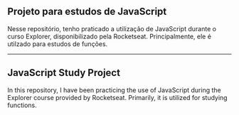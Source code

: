 ## Projeto para estudos de JavaScript
Nesse repositório, tenho praticado a utilização de JavaScript durante o curso Explorer, disponibilizado pela Rocketseat. Principalmente, ele é utilzado para estudos de funções.

---

## JavaScript Study Project
In this repository, I have been practicing the use of JavaScript during the Explorer course provided by Rocketseat. Primarily, it is utilized for studying functions.
